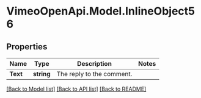 # VimeoOpenApi.Model.InlineObject56
## Properties

Name | Type | Description | Notes
------------ | ------------- | ------------- | -------------
**Text** | **string** | The reply to the comment. | 

[[Back to Model list]](../README.md#documentation-for-models) [[Back to API list]](../README.md#documentation-for-api-endpoints) [[Back to README]](../README.md)

